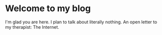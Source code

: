 # Welcome to my blog

I'm glad you are here. I plan to talk about literally nothing. An open letter to my therapist: The Internet.
